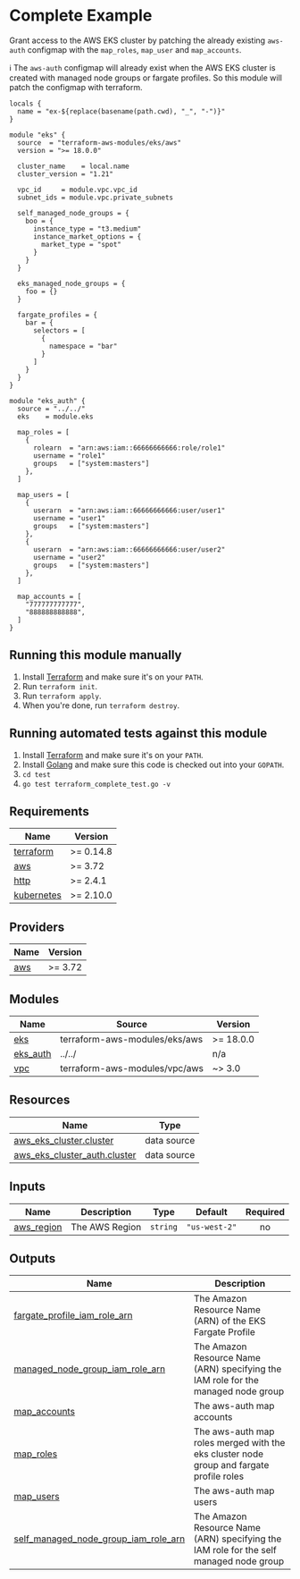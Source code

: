 <!-- BEGINNING OF PRE-COMMIT-TERRAFORM DOCS HOOK -->


# Complete Example

Grant access to the AWS EKS cluster by patching the already existing `aws-auth` configmap with the `map_roles`, `map_user` and `map_accounts`.

ℹ️ The `aws-auth` configmap will already exist when the AWS EKS cluster is created with managed node groups or fargate profiles. So this module will patch the configmap with terraform.

```hcl
locals {
  name = "ex-${replace(basename(path.cwd), "_", "-")}"
}

module "eks" {
  source  = "terraform-aws-modules/eks/aws"
  version = ">= 18.0.0"

  cluster_name    = local.name
  cluster_version = "1.21"

  vpc_id     = module.vpc.vpc_id
  subnet_ids = module.vpc.private_subnets

  self_managed_node_groups = {
    boo = {
      instance_type = "t3.medium"
      instance_market_options = {
        market_type = "spot"
      }
    }
  }

  eks_managed_node_groups = {
    foo = {}
  }

  fargate_profiles = {
    bar = {
      selectors = [
        {
          namespace = "bar"
        }
      ]
    }
  }
}

module "eks_auth" {
  source = "../../"
  eks    = module.eks

  map_roles = [
    {
      rolearn  = "arn:aws:iam::66666666666:role/role1"
      username = "role1"
      groups   = ["system:masters"]
    },
  ]

  map_users = [
    {
      userarn  = "arn:aws:iam::66666666666:user/user1"
      username = "user1"
      groups   = ["system:masters"]
    },
    {
      userarn  = "arn:aws:iam::66666666666:user/user2"
      username = "user2"
      groups   = ["system:masters"]
    },
  ]

  map_accounts = [
    "777777777777",
    "888888888888",
  ]
}
```

## Running this module manually

1. Install [Terraform](https://www.terraform.io/) and make sure it's on your `PATH`.
1. Run `terraform init`.
1. Run `terraform apply`.
1. When you're done, run `terraform destroy`.

## Running automated tests against this module

1. Install [Terraform](https://www.terraform.io/) and make sure it's on your `PATH`.
1. Install [Golang](https://golang.org/) and make sure this code is checked out into your `GOPATH`.
1. `cd test`
1. `go test terraform_complete_test.go -v`

## Requirements

| Name | Version |
|------|---------|
| <a name="requirement_terraform"></a> [terraform](#requirement\_terraform) | >= 0.14.8 |
| <a name="requirement_aws"></a> [aws](#requirement\_aws) | >= 3.72 |
| <a name="requirement_http"></a> [http](#requirement\_http) | >= 2.4.1 |
| <a name="requirement_kubernetes"></a> [kubernetes](#requirement\_kubernetes) | >= 2.10.0 |

## Providers

| Name | Version |
|------|---------|
| <a name="provider_aws"></a> [aws](#provider\_aws) | >= 3.72 |

## Modules

| Name | Source | Version |
|------|--------|---------|
| <a name="module_eks"></a> [eks](#module\_eks) | terraform-aws-modules/eks/aws | >= 18.0.0 |
| <a name="module_eks_auth"></a> [eks\_auth](#module\_eks\_auth) | ../../ | n/a |
| <a name="module_vpc"></a> [vpc](#module\_vpc) | terraform-aws-modules/vpc/aws | ~> 3.0 |

## Resources

| Name | Type |
|------|------|
| [aws_eks_cluster.cluster](https://registry.terraform.io/providers/hashicorp/aws/latest/docs/data-sources/eks_cluster) | data source |
| [aws_eks_cluster_auth.cluster](https://registry.terraform.io/providers/hashicorp/aws/latest/docs/data-sources/eks_cluster_auth) | data source |

## Inputs

| Name | Description | Type | Default | Required |
|------|-------------|------|---------|:--------:|
| <a name="input_aws_region"></a> [aws\_region](#input\_aws\_region) | The AWS Region | `string` | `"us-west-2"` | no |

## Outputs

| Name | Description |
|------|-------------|
| <a name="output_fargate_profile_iam_role_arn"></a> [fargate\_profile\_iam\_role\_arn](#output\_fargate\_profile\_iam\_role\_arn) | The Amazon Resource Name (ARN) of the EKS Fargate Profile |
| <a name="output_managed_node_group_iam_role_arn"></a> [managed\_node\_group\_iam\_role\_arn](#output\_managed\_node\_group\_iam\_role\_arn) | The Amazon Resource Name (ARN) specifying the IAM role for the managed node group |
| <a name="output_map_accounts"></a> [map\_accounts](#output\_map\_accounts) | The aws-auth map accounts |
| <a name="output_map_roles"></a> [map\_roles](#output\_map\_roles) | The aws-auth map roles merged with the eks cluster node group and fargate profile roles |
| <a name="output_map_users"></a> [map\_users](#output\_map\_users) | The aws-auth map users |
| <a name="output_self_managed_node_group_iam_role_arn"></a> [self\_managed\_node\_group\_iam\_role\_arn](#output\_self\_managed\_node\_group\_iam\_role\_arn) | The Amazon Resource Name (ARN) specifying the IAM role for the self managed node group |
<!-- END OF PRE-COMMIT-TERRAFORM DOCS HOOK -->
